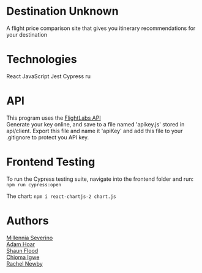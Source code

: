 # Destination Unknown

A flight price comparison site that gives you itinerary recommendations for your destination

# Technologies
React
JavaScript
Jest
Cypress ru

# API

This program uses the [FlightLabs API](https://www.goflightlabs.com/) <br>
Generate your key online, and save to a file named 'apikey.js' stored in api/client. Export this file and name it 'apiKey' and add this file to your .gitignore to protect you API key.

# Frontend Testing

To run the Cypress testing suite, navigate into the frontend folder and run:
```npm run cypress:open```

The chart:
```npm i react-chartjs-2 chart.js```


# Authors

[Millennia Severino](https://github.com/MillieKS) <br>
[Adam Hoar](https://github.com/amh4) <br>
[Shaun Flood](https://github.com/ShaunFlood) <br>
[Chioma Igwe](https://github.com/UserChi) <br>
[Rachel Newby](https://github.com/rachelnewby) <br>
